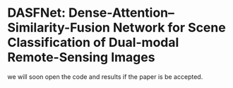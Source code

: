 # DASFNet: Dense-Attention–Similarity-Fusion Network for Scene Classification of Dual-modal Remote-Sensing Images
we will soon open the code and results if the paper is be accepted.
